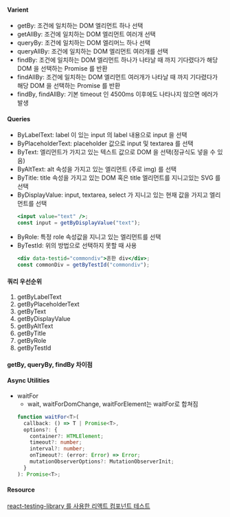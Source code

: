 #### Varient

- getBy: 조건에 일치하는 DOM 엘리먼트 하나 선택
- getAllBy: 조건에 일치하는 DOM 엘리먼트 여러개 선택
- queryBy: 조건에 일치하는 DOM 엘리머느 하나 선택
- queryAllBy: 조건에 일치하는 DOM 엘리먼트 여러개를 선택
- findBy: 조건에 일치하는 DOM 엘리먼트 하나가 나타날 때 까지 기다렸다가 해당 DOM 을 선택하는 Promise 를 반환
- findAllBy: 조건에 일치하는 DOM 엘리먼트 여러개가 나타날 때 까지 기다렸다가 해당 DOM 을 선택하는 Promise 를 반환
- findBy, findAllBy: 기본 timeout 인 4500ms 이후에도 나타나지 않으면 에러가 발생

#### Queries

- ByLabelText: label 이 있는 input 의 label 내용으로 input 을 선택
- ByPlaceholderText: placeholder 값으로 input 및 textarea 를 선택
- ByText: 엘리먼트가 가지고 있는 텍스트 값으로 DOM 을 선택(정규식도 넣을 수 있음)
- ByAltText: alt 속성을 가지고 있는 엘리먼트 (주로 img) 를 선택
- ByTitle: title 속성을 가지고 있는 DOM 혹은 title 엘리먼트를 지니고있는 SVG 를 선택
- ByDisplayValue: input, textarea, select 가 지니고 있는 현재 값을 가지고 엘리먼트를 선택
  ```jsx
  <input value="text" />;
  const input = getByDisplayValue("text");
  ```
- ByRole: 특정 role 속성값을 지니고 있는 엘리먼트를 선택
- ByTestId: 위의 방법으로 선택하지 못할 때 사용
  ```jsx
  <div data-testid="commondiv">흔한 div</div>;
  const commonDiv = getByTestId("commondiv");
  ```

#### 쿼리 우선순위

1. getByLabelText
1. getByPlaceholderText
1. getByText
1. getByDisplayValue
1. getByAltText
1. getByTitle
1. getByRole
1. getByTestId

#### getBy, queryBy, findBy 차이점

#### Async Utilities

- waitFor
  - wait, waitForDomChange, waitForElement는 waitFor로 합쳐짐
  ```ts
  function waitFor<T>(
    callback: () => T | Promise<T>,
    options?: {
      container?: HTMLElement;
      timeout?: number;
      interval?: number;
      onTimeout?: (error: Error) => Error;
      mutationObserverOptions?: MutationObserverInit;
    }
  ): Promise<T>;
  ```

#### Resource

[react-testing-library 를 사용한 리액트 컴포넌트 테스트](https://velog.io/@velopert/react-testing-library)
